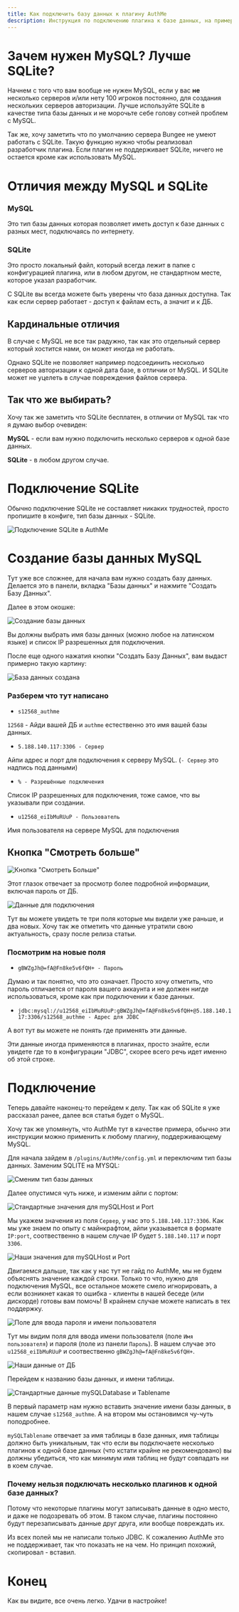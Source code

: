 ```yaml
---
title: Как подключить базу данных к плагину AuthMe
description: Инструкция по подключению плагина к базе данных, на примере AuthMe.
---
```


# Зачем нужен MySQL? Лучше SQLite?

Начнем с того что вам вообще не нужен MySQL, если у вас **не** несколько серверов и/или нету 100 игроков постоянно, для создания нескольких серверов авторизации. Лучше используйте SQLite в качестве типа базы данных и не морочьте себе голову сотней проблем с MySQL.

Так же, хочу заметить что по умолчанию сервера Bungee не умеют работать с SQLite. Такую функцию нужно чтобы реализовал разработчик плагина. Если плагин не поддерживает SQLite, ничего не остается кроме как использовать MySQL.

# Отличия между MySQL и SQLite

### MySQL

Это тип базы данных которая позволяет иметь доступ к базе данных с разных мест, подключаясь по интернету.

### SQLite

Это просто локальный файл, который всегда лежит в папке с конфигурацией плагина, или в любом другом, не стандартном месте, которое указал разработчик. 

С SQLite вы всегда можете быть уверены что база данных доступна. Так как если сервер работает - доступ к файлам есть, а значит и к ДБ.

## Кардинальные отличия

В случае с MySQL не все так радужно, так как это отдельный сервер который хостится нами, он может иногда не работать.

Однако SQLite не позволяет например подсоединить несколько серверов авторизации к одной дата базе, в отличии от MySQL. И SQLite может не уцелеть в случае повреждения файлов сервера.

## Так что же выбирать?

Хочу так же заметить что SQLite бесплатен, в отличии от MySQL так что я думаю выбор очевиден:

**MySQL** - если вам нужно подключить несколько серверов к одной базе данных.

**SQLite** - в любом другом случае.

# Подключение SQLite

Обычно подключение SQLite не составляет никаких трудностей, просто пропишите в конфиге, тип базы данных - SQLite.

![Подключение SQLite в AuthMe](/images/guides/connect-db/connect-sqlite.png)

# Создание базы данных MySQL

Тут уже все сложнее, для начала вам нужно создать базу данных. Делается это в панели, вкладка "Базы данных" и нажмите "Создать Базу Данных".

Далее в этом окошке:

![Создание базы данных](/images/guides/connect-db/create-mysql.png)

Вы должны выбрать имя базы данных (можно любое на латинском языке) и список IP разрешенных для подключения.

После еще одного нажатия кнопки "Создать Базу Данных", вам выдаст примерно такую картину:

![База данных создана](/images/guides/connect-db/db_created.png)

### Разберем что тут написано

* `s12568_authme`

`12568` - Айди вашей ДБ и `authme` естественно это имя вашей базы данных.

* `5.188.140.117:3306 - Сервер`

Айпи адрес и порт для подключения к серверу MySQL. (`- Сервер` это надпись под данными)

* `% - Разрешённые подключения`

Список IP разрешенных для подключения, тоже самое, что вы указывали при создании.

* `u12568_eiIbMuRUuP - Пользователь`

Имя пользователя на сервере MySQL для подключения

## Кнопка "Смотреть больше"

![Кнопка "Смотреть Больше"](/images/guides/connect-db/show-more.png)

Этот глазок отвечает за просмотр более подробной информации, включая пароль от ДБ.

![Данные для подключения](/images/guides/connect-db/data-for-connect.png)

Тут вы можете увидеть те три поля которые мы видели уже раньше, и два новых. Хочу так же отметить что данные утратили свою актуальность, сразу после релиза статьи.

### Посмотрим на новые поля

* `gBWZgJh@=fA@Fn8ke5v6fQH+ - Пароль`

Думаю и так понятно, что это означает. Просто хочу отметить, что пароль отличается от пароля вашего аккаунта и не должен нигде использоваться, кроме как при подключении к базе данных.

* `jdbc:mysql://u12568_eiIbMuRUuP:gBWZgJh@=fA@Fn8ke5v6fQH+@5.188.140.117:3306/s12568_authme - Адрес для JDBC`

А вот тут вы можете не понять где применять эти данные.

Эти данные иногда применяются в плагинах, просто знайте, если увидете где то в конфигурации "JDBC", скорее всего речь идет именно об этой строке.

# Подключение

Теперь давайте наконец-то перейдем к делу. Так как об SQLite я уже рассказал ранее, далее вся статья будет о MySQL.

Хочу так же упомянуть, что AuthMe тут в качестве примера, обычно эти инструкции можно применить к любому плагину, поддерживающему MySQL.

Для начала зайдем в `/plugins/AuthMe/config.yml` и переключим тип базы данных. Заменим SQLITE на MYSQL:

![Сменим тип базы данных](/images/guides/connect-db/change-to-mysql.png)

Далее опустимся чуть ниже, и изменим айпи с портом:

![Стандартные значения для mySQLHost и Port](/images/guides/connect-db/standart-host-n-port.png)

Мы укажем значения из поля `Сервер`, у нас это `5.188.140.117:3306`. Как мы уже знаем по опыту с майнкрафтом, айпи указывается в формате `IP:port`, соотвественно в нашем случае IP будет `5.188.140.117` и порт `3306`.

![Наши значения для mySQLHost и Port](/images/guides/connect-db/our-host-n-port.png)

Двигаемся дальше, так как у нас тут не гайд по AuthMe, мы не будем объяснять значение каждой строки. Только то что, нужно для подключения MySQL, все остальное можете смело игнорировать, а если возникнет какая то ошибка - клиенты в нашей беседе (или дискорде) готовы вам помочь! В крайнем случае можете написать в тех поддержку.

![Поле для ввода пароля и имени пользователя](/images/guides/connect-db/standart-username-n-password.png)

Тут мы видим поля для ввода имени пользователя (поле `Имя пользователя`) и пароля (поле из панели `Пароль`). В нашем случае это `u12568_eiIbMuRUuP` и соотвественно `gBWZgJh@=fA@Fn8ke5v6fQH+`.

![Наши данные от ДБ](/images/guides/connect-db/our-username-n-password.png)

Перейдем к названию базы данных, и имени таблицы.

![Стандартные данные mySQLDatabase и Tablename](/images/guides/connect-db/standart-database-n-tablename.png)

В первый параметр нам нужно вставить значение имени базы данных, в нашем случае `s12568_authme`. А на втором мы остановимся чу-чуть поподробнее.

`mySQLTablename` отвечает за имя таблицы в базе данных, имя таблицы должно быть уникальным, так что если вы подключаете несколько плагинов к одной базе данных (что кстати крайне не рекомендовано) вы должны убедиться, что как минимум имя таблиц не будут совпадать ни в коем случае.

### Почему нельзя подключать несколько плагинов к одной базе данных?

Потому что некоторые плагины могут записывать данные в одно место, и даже не подозревать об этом. В таком случае, плагины постоянно будут перезаписывать данные друг друга, или вообще повреждать их.

Из всех полей мы не написали только JDBC. К сожалению AuthMe это не поддерживает, так что показать не на чем. Но принцип похожий, скопировал - вставил.

# Конец

Как вы видите, все очень легко. Удачи в настройке!
